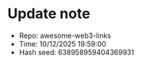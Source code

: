 ﻿# Update note
- Repo: awesome-web3-links
- Time: 10/12/2025 19:59:00
- Hash seed: 638958959404369931
